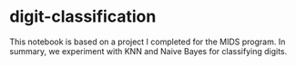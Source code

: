 # digit-classification
This notebook is based on a project I completed for the MIDS program. In summary, we experiment with KNN and Naive Bayes for classifying digits.
